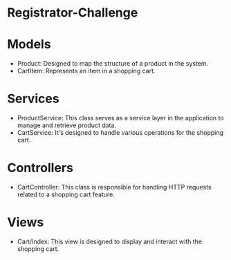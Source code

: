 # Registrator-Challenge

# Models
- Product: Designed to map the structure of a product in the system.
- CartItem: Represents an item in a shopping cart. 

# Services
- ProductService: This class serves as a service layer in the application to manage and retrieve product data.
- CartService: It's designed to handle various operations for the shopping cart.

# Controllers
- CartController: This class is responsible for handling HTTP requests related to a shopping cart feature.

# Views
- Cart/Index: This view is designed to display and interact with the shopping cart.
